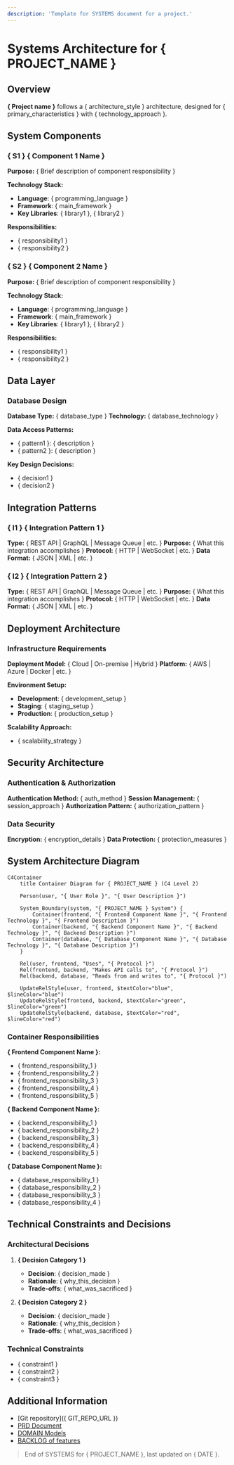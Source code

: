 ```yaml
---
description: 'Template for SYSTEMS document for a project.'
---
```


# Systems Architecture for { PROJECT_NAME }

## Overview

<!-- Questions to consider:
 - What is the overall system architecture style?
 - What are the main technical components?
 - What are the integration patterns? -->

**{ Project name }** follows a { architecture_style } architecture, designed for { primary_characteristics } with { technology_approach }.

## System Components

<!-- Questions to consider:
- What are the main system layers/tiers?
- What technologies will be used for each component?
- How do components communicate with each other? -->

<!-- 
  Write between 3 and 5 main system components.
  Use the format S1, S2, etc. to name each component.
-->

### { S1 } { Component 1 Name }

**Purpose:** { Brief description of component responsibility }

**Technology Stack:**
- **Language**: { programming_language }
- **Framework**: { main_framework }
- **Key Libraries**: { library1 }, { library2 }

**Responsibilities:**
- { responsibility1 }
- { responsibility2 }

### { S2 } { Component 2 Name }

**Purpose:** { Brief description of component responsibility }

**Technology Stack:**
- **Language**: { programming_language }
- **Framework**: { main_framework }
- **Key Libraries**: { library1 }, { library2 }

**Responsibilities:**
- { responsibility1 }
- { responsibility2 }

## Data Layer

<!-- Questions to consider:
- What database technology will be used?
- How will data be structured and accessed?
- What are the data persistence patterns? -->

### Database Design

**Database Type:** { database_type }
**Technology:** { database_technology }

**Data Access Patterns:**
- { pattern1 }: { description }
- { pattern2 }: { description }

**Key Design Decisions:**
- { decision1 }
- { decision2 }

## Integration Patterns

<!-- Questions to consider:
- How do system components communicate?
- What APIs or interfaces are exposed?
- What are the data exchange formats? -->

### { I1 } { Integration Pattern 1 }

**Type:** { REST API | GraphQL | Message Queue | etc. }
**Purpose:** { What this integration accomplishes }
**Protocol:** { HTTP | WebSocket | etc. }
**Data Format:** { JSON | XML | etc. }

### { I2 } { Integration Pattern 2 }

**Type:** { REST API | GraphQL | Message Queue | etc. }
**Purpose:** { What this integration accomplishes }
**Protocol:** { HTTP | WebSocket | etc. }
**Data Format:** { JSON | XML | etc. }

## Deployment Architecture

<!-- Questions to consider:
- How will the system be deployed?
- What infrastructure is required?
- What are the scalability considerations? -->

### Infrastructure Requirements

**Deployment Model:** { Cloud | On-premise | Hybrid }
**Platform:** { AWS | Azure | Docker | etc. }

**Environment Setup:**
- **Development**: { development_setup }
- **Staging**: { staging_setup }
- **Production**: { production_setup }

**Scalability Approach:**
- { scalability_strategy }

## Security Architecture

<!-- Questions to consider:
- How is authentication and authorization handled?
- What are the security protocols?
- How is sensitive data protected? -->

### Authentication & Authorization

**Authentication Method:** { auth_method }
**Session Management:** { session_approach }
**Authorization Pattern:** { authorization_pattern }

### Data Security

**Encryption:** { encryption_details }
**Data Protection:** { protection_measures }

## System Architecture Diagram

```mermaid
C4Container
    title Container Diagram for { PROJECT_NAME } (C4 Level 2)
    
    Person(user, "{ User Role }", "{ User Description }")
    
    System_Boundary(system, "{ PROJECT_NAME } System") {
        Container(frontend, "{ Frontend Component Name }", "{ Frontend Technology }", "{ Frontend Description }")
        Container(backend, "{ Backend Component Name }", "{ Backend Technology }", "{ Backend Description }")
        Container(database, "{ Database Component Name }", "{ Database Technology }", "{ Database Description }")
    }
    
    Rel(user, frontend, "Uses", "{ Protocol }")
    Rel(frontend, backend, "Makes API calls to", "{ Protocol }")
    Rel(backend, database, "Reads from and writes to", "{ Protocol }")
    
    UpdateRelStyle(user, frontend, $textColor="blue", $lineColor="blue")
    UpdateRelStyle(frontend, backend, $textColor="green", $lineColor="green")
    UpdateRelStyle(backend, database, $textColor="red", $lineColor="red")
```

### Container Responsibilities

**{ Frontend Component Name }:**
- { frontend_responsibility_1 }
- { frontend_responsibility_2 }
- { frontend_responsibility_3 }
- { frontend_responsibility_4 }
- { frontend_responsibility_5 }

**{ Backend Component Name }:**
- { backend_responsibility_1 }
- { backend_responsibility_2 }
- { backend_responsibility_3 }
- { backend_responsibility_4 }
- { backend_responsibility_5 }

**{ Database Component Name }:**
- { database_responsibility_1 }
- { database_responsibility_2 }
- { database_responsibility_3 }
- { database_responsibility_4 }

## Technical Constraints and Decisions

<!-- Questions to consider:
- What technical limitations exist?
- What architectural decisions were made and why?
- What trade-offs were considered? -->

### Architectural Decisions

1. **{ Decision Category 1 }**
   - **Decision**: { decision_made }
   - **Rationale**: { why_this_decision }
   - **Trade-offs**: { what_was_sacrificed }

2. **{ Decision Category 2 }**
   - **Decision**: { decision_made }
   - **Rationale**: { why_this_decision }
   - **Trade-offs**: { what_was_sacrificed }

### Technical Constraints

- { constraint1 }
- { constraint2 }
- { constraint3 }

## Additional Information

<!-- Add any additional technical information -->

- [Git repository]({ GIT_REPO_URL })
- [PRD Document](./PRD.md)
- [DOMAIN Models](./DOMAIN.md)
- [BACKLOG of features](./BACKLOG.md)

> End of SYSTEMS for { PROJECT_NAME }, last updated on { DATE }.